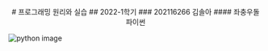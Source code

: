<p align="center">
  # 프로그래밍 원리와 실습
  ## 2022-1학기
  ### 202116266 김솔아
  #### 좌충우돌 파이썬

  ![python image](https://bygritmind.files.wordpress.com/2020/12/image-4.png?w=1024)
